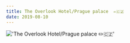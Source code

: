 ```yaml
---
title: The Overlook Hotel/Prague palace  ✏️🇨🇿
date: 2019-08-10
---
```


!['The Overlook Hotel/Prague palace  ✏️🇨🇿'](/118TheOverlookHotelPraguepalace------5.jpg)


